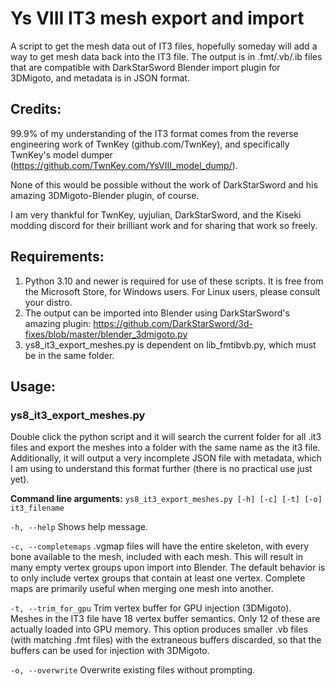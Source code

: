 # Ys VIII IT3 mesh export and import
A script to get the mesh data out of IT3 files, hopefully someday will add a way to get mesh data back into the IT3 file.  The output is in .fmt/.vb/.ib files that are compatible with DarkStarSword Blender import plugin for 3DMigoto, and metadata is in JSON format.

## Credits:
99.9% of my understanding of the IT3 format comes from the reverse engineering work of TwnKey (github.com/TwnKey), and specifically TwnKey's model dumper (https://github.com/TwnKey.com/YsVIII_model_dump/).

None of this would be possible without the work of DarkStarSword and his amazing 3DMigoto-Blender plugin, of course.

I am very thankful for TwnKey, uyjulian, DarkStarSword, and the Kiseki modding discord for their brilliant work and for sharing that work so freely.

## Requirements:
1. Python 3.10 and newer is required for use of these scripts.  It is free from the Microsoft Store, for Windows users.  For Linux users, please consult your distro.
3. The output can be imported into Blender using DarkStarSword's amazing plugin: https://github.com/DarkStarSword/3d-fixes/blob/master/blender_3dmigoto.py
4. ys8_it3_export_meshes.py is dependent on lib_fmtibvb.py, which must be in the same folder.  

## Usage:
### ys8_it3_export_meshes.py
Double click the python script and it will search the current folder for all .it3 files and export the meshes into a folder with the same name as the it3 file.  Additionally, it will output a very incomplete JSON file with metadata, which I am using to understand this format further (there is no practical use just yet).

**Command line arguments:**
`ys8_it3_export_meshes.py [-h] [-c] [-t] [-o] it3_filename`

`-h, --help`
Shows help message.

`-c, --completemaps`
.vgmap files will have the entire skeleton, with every bone available to the mesh, included with each mesh.  This will result in many empty vertex groups upon import into Blender.  The default behavior is to only include vertex groups that contain at least one vertex.  Complete maps are primarily useful when merging one mesh into another.

`-t, --trim_for_gpu`
Trim vertex buffer for GPU injection (3DMigoto).  Meshes in the IT3 file have 18 vertex buffer semantics.  Only 12 of these are actually loaded into GPU memory.  This option produces smaller .vb files (with matching .fmt files) with the extraneous buffers discarded, so that the buffers can be used for injection with 3DMigoto.

`-o, --overwrite`
Overwrite existing files without prompting.
